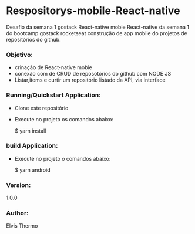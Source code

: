 # Respositorys-mobile-React-native

Desafio da semana 1 gostack React-native mobie
React-native  da semana 1 do bootcamp gostack rocketseat construção de app mobile do projetos de repositórios do github.

### Objetivo:
*   crinação de React-native mobie
*   conexão com de CRUD de reposotórios do github com NODE JS
*   Listar,items e curtir um repositório listado da API, via interface

### Running/Quickstart Application:

*   Clone este repositório
*   Execute no projeto os comandos abaixo:

    $ yarn install

### build Application:
*   Execute no projeto o comandos abaixo:

    $ yarn android


### Version:

1.0.0

### Author:

Elvis Thermo  
